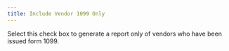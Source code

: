 ```yaml
---
title: Include Vendor 1099 Only
---
```



Select this check box to generate a report only of vendors who have been issued form 1099.
